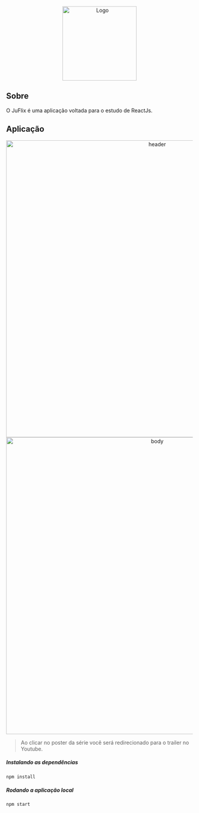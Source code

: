 <br />
<p align="center">
  <a href="https://github.com/jugiorgi/BeTheHero">
    <img src="https://raw.githubusercontent.com/jugiorgi/JuFlix/master/src/assets/img/logo-juflix-red.png" alt="Logo" width="200" >
  </a>
</p>

## Sobre

O JuFlix é uma aplicação  voltada para o estudo de ReactJs. 


## Aplicação

<p align="center">
  <img src="" width="800" alt="header">
  <img src="" width="800" alt="body">
</p>

>  Ao clicar no poster da série você será redirecionado para o trailer no Youtube.

##### Instalando as dependências

```sh
npm install
```

##### Rodando a aplicação local

```sh
npm start
```
